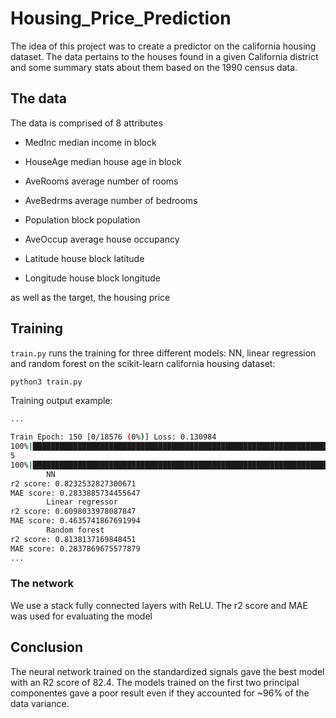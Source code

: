 # Housing_Price_Prediction

The idea of this project was to create a predictor on the california housing dataset. The data pertains to the houses found in a given California district and some summary stats about them based on the 1990 census data.

## The data

The data is comprised of 8 attributes

* MedInc median income in block

* HouseAge median house age in block

* AveRooms average number of rooms

* AveBedrms average number of bedrooms

* Population block population

* AveOccup average house occupancy

* Latitude house block latitude

* Longitude house block longitude

as well as the target, the housing price

## Training

`train.py` runs the training for three different models: NN, linear regression and random forest on the scikit-learn california housing dataset:

```bash
python3 train.py
```

Training output example:

```bash
...

Train Epoch: 150 [0/18576 (0%)] Loss: 0.130984
100%|██████████████████████████████████████████████████████████████████████████████████████████████████████████████████████████████████████████████████████| 37/37 [00:00<00:00, 143.57it/s]
5
100%|████████████████████████████████████████████████████████████████████████████████████████████████████████████████████████████████████████████████████████| 5/5 [00:00<00:00, 102.93it/s]
        NN
r2 score: 0.8232532827300671
MAE score: 0.2833885734455647
        Linear regressor
r2 score: 0.6098033978087847
MAE score: 0.4635741867691994
        Random forest
r2 score: 0.8138137169848451
MAE score: 0.2837869675577879
...
```

### The network

We use a stack fully connected layers with ReLU. The r2 score and MAE was used for evaluating the model 

## Conclusion

The neural network trained on the standardized signals gave the best model with an R2 score of 82.4. The models trained on the first two principal componentes gave a poor result even if they accounted for ~96% of the data variance.

